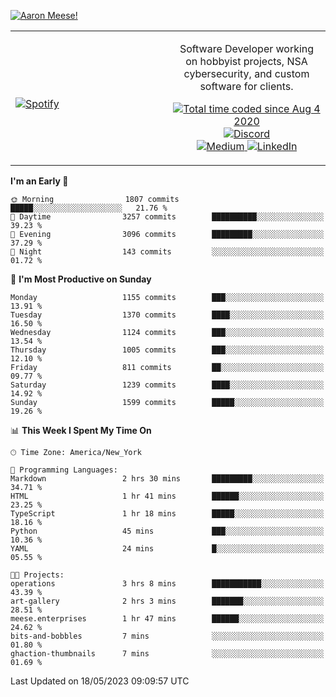 [![Aaron Meese!](https://user-images.githubusercontent.com/17814535/88975338-a2aabf00-d27f-11ea-963f-8a19608716b4.png)](https://github.com/ajmeese7/readme-ascii "README ASCII")

<!-- Modified from project here: https://github.com/novatorem/novatorem -->
<table width="100%">
  <tr>
  <td width="50%">

&nbsp; <br> [![Spotify](https://ajmeese7.vercel.app/api/spotify)](https://open.spotify.com/user/ajmeese)

  </td>
  <td width="50%">
    <p align="center">
    Software Developer working on hobbyist projects, NSA cybersecurity, and custom software for clients.
    </p>
    <p align="center">
      <a href="https://wakatime.com/@f726891d-3b02-46cd-9b60-e8c59f9e2b14">
        <img src="https://wakatime.com/badge/user/f726891d-3b02-46cd-9b60-e8c59f9e2b14.svg" alt="Total time coded since Aug 4 2020" title="WakaTime" />
      </a>
      <a href="http://link.aaronmeese.com/discord">
        <img src="https://img.shields.io/badge/discord-ajmeese7%234835-369?style=flat-square&logo=discord&logoColor=white&color=purple" alt="Discord" title="Discord">
      </a>
      <br />
      <a href="https://link.aaronmeese.com/medium">
        <img src="https://img.shields.io/badge/medium-ajmeese7-1DB954?style=flat-square&logo=medium&logoColor=white" alt="Medium" title="Medium">
      </a>
      <a href="https://link.aaronmeese.com/linkedin">
        <img src="https://img.shields.io/badge/linkedIn-aaronmeese-1DB954?style=flat-square&logo=linkedin&logoColor=white&color=blue" alt="LinkedIn" title="LinkedIn">
      </a>
    </p>
  </td>

</table>

[//]: <> (The `&nbsp;` is to have Aphelion take up more space)

<!--START_SECTION:waka-->
**I'm an Early 🐤** 

```text
🌞 Morning                1807 commits        █████░░░░░░░░░░░░░░░░░░░░   21.76 % 
🌆 Daytime                3257 commits        ██████████░░░░░░░░░░░░░░░   39.23 % 
🌃 Evening                3096 commits        █████████░░░░░░░░░░░░░░░░   37.29 % 
🌙 Night                  143 commits         ░░░░░░░░░░░░░░░░░░░░░░░░░   01.72 % 
```
📅 **I'm Most Productive on Sunday** 

```text
Monday                   1155 commits        ███░░░░░░░░░░░░░░░░░░░░░░   13.91 % 
Tuesday                  1370 commits        ████░░░░░░░░░░░░░░░░░░░░░   16.50 % 
Wednesday                1124 commits        ███░░░░░░░░░░░░░░░░░░░░░░   13.54 % 
Thursday                 1005 commits        ███░░░░░░░░░░░░░░░░░░░░░░   12.10 % 
Friday                   811 commits         ██░░░░░░░░░░░░░░░░░░░░░░░   09.77 % 
Saturday                 1239 commits        ████░░░░░░░░░░░░░░░░░░░░░   14.92 % 
Sunday                   1599 commits        █████░░░░░░░░░░░░░░░░░░░░   19.26 % 
```


📊 **This Week I Spent My Time On** 

```text
🕑︎ Time Zone: America/New_York

💬 Programming Languages: 
Markdown                 2 hrs 30 mins       █████████░░░░░░░░░░░░░░░░   34.71 % 
HTML                     1 hr 41 mins        ██████░░░░░░░░░░░░░░░░░░░   23.25 % 
TypeScript               1 hr 18 mins        █████░░░░░░░░░░░░░░░░░░░░   18.16 % 
Python                   45 mins             ███░░░░░░░░░░░░░░░░░░░░░░   10.36 % 
YAML                     24 mins             █░░░░░░░░░░░░░░░░░░░░░░░░   05.55 % 

🐱‍💻 Projects: 
operations               3 hrs 8 mins        ███████████░░░░░░░░░░░░░░   43.39 % 
art-gallery              2 hrs 3 mins        ███████░░░░░░░░░░░░░░░░░░   28.51 % 
meese.enterprises        1 hr 47 mins        ██████░░░░░░░░░░░░░░░░░░░   24.62 % 
bits-and-bobbles         7 mins              ░░░░░░░░░░░░░░░░░░░░░░░░░   01.80 % 
ghaction-thumbnails      7 mins              ░░░░░░░░░░░░░░░░░░░░░░░░░   01.69 % 
```


 Last Updated on 18/05/2023 09:09:57 UTC
<!--END_SECTION:waka-->
